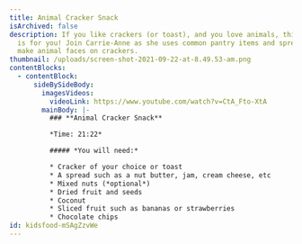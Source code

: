 ```yaml
---
title: Animal Cracker Snack
isArchived: false
description: If you like crackers (or toast), and you love animals, this snack
  is for you! Join Carrie-Anne as she uses common pantry items and spreads to
  make animal faces on crackers.
thumbnail: /uploads/screen-shot-2021-09-22-at-8.49.53-am.png
contentBlocks:
  - contentBlock:
      sideBySideBody:
        imagesVideos:
          videoLink: https://www.youtube.com/watch?v=CtA_Fto-XtA
        mainBody: |-
          ### **Animal Cracker Snack**

          *Time: 21:22*

          ##### *You will need:*

          * Cracker of your choice or toast
          * A spread such as a nut butter, jam, cream cheese, etc
          * Mixed nuts (*optional*)
          * Dried fruit and seeds 
          * Coconut
          * Sliced fruit such as bananas or strawberries 
          * Chocolate chips
id: kidsfood-mSAgZzvWe
---
```

